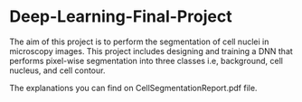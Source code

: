 # Deep-Learning-Final-Project


The aim of this project is to perform the segmentation of cell nuclei in microscopy images. 
This project includes designing and training a DNN that performs pixel-wise segmentation into three classes i.e, background, cell nucleus, and cell contour.


The explanations you can find on CellSegmentationReport.pdf file.
